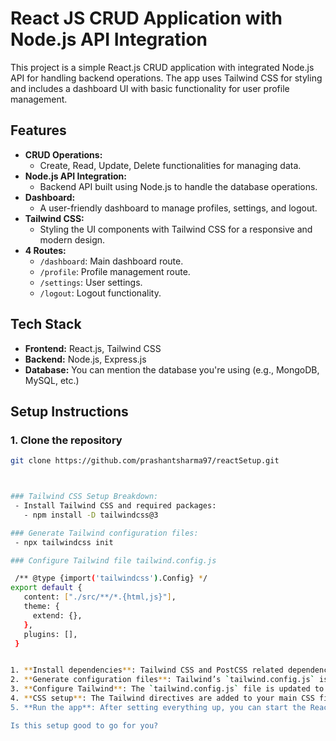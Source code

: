 # React JS CRUD Application with Node.js API Integration

This project is a simple React.js CRUD application with integrated Node.js API for handling backend operations. The app uses Tailwind CSS for styling and includes a dashboard UI with basic functionality for user profile management.

## Features
- **CRUD Operations:** 
  - Create, Read, Update, Delete functionalities for managing data.
- **Node.js API Integration:** 
  - Backend API built using Node.js to handle the database operations.
- **Dashboard:**
  - A user-friendly dashboard to manage profiles, settings, and logout.
- **Tailwind CSS:**
  - Styling the UI components with Tailwind CSS for a responsive and modern design.
- **4 Routes:**
  - `/dashboard`: Main dashboard route.
  - `/profile`: Profile management route.
  - `/settings`: User settings.
  - `/logout`: Logout functionality.

## Tech Stack
- **Frontend:** React.js, Tailwind CSS
- **Backend:** Node.js, Express.js
- **Database:** You can mention the database you're using (e.g., MongoDB, MySQL, etc.)

## Setup Instructions

### 1. Clone the repository
```bash
git clone https://github.com/prashantsharma97/reactSetup.git



### Tailwind CSS Setup Breakdown:
 - Install Tailwind CSS and required packages:
   - npm install -D tailwindcss@3

### Generate Tailwind configuration files:
 - npx tailwindcss init

### Configure Tailwind file tailwind.config.js

 /** @type {import('tailwindcss').Config} */
export default {
   content: ["./src/**/*.{html,js}"],
   theme: {
     extend: {},
   },
   plugins: [],
 }


1. **Install dependencies**: Tailwind CSS and PostCSS related dependencies are installed first.
2. **Generate configuration files**: Tailwind’s `tailwind.config.js` is generated for customizing the configuration.
3. **Configure Tailwind**: The `tailwind.config.js` file is updated to point to your React files (so Tailwind knows which files to scan for class names).
4. **CSS setup**: The Tailwind directives are added to your main CSS file (`@tailwind base;`, `@tailwind components;`, and `@tailwind utilities;`), which allows you to use Tailwind's utility classes in your app.
5. **Run the app**: After setting everything up, you can start the React development server, and Tailwind CSS will be applied to your project.

Is this setup good to go for you?
